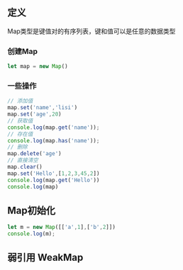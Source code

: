 ## 定义

Map类型是键值对的有序列表，键和值可以是任意的数据类型

### 创建Map

```JavaScript
let map = new Map()
```

### 一些操作

```JavaScript
// 添加值
map.set('name','lisi')
map.set('age',20)
// 获取值
console.log(map.get('name'));
// 存在值
console.log(map.has('name'));
// 删除
map.delete('age')
// 直接清空
map.clear()
map.set('Hello',[1,2,3,45,2])
console.log(map.get('Hello'))
console.log(map)
```

## Map初始化

```JavaScript
let m = new Map([['a',1],['b',2]])
console.log(m);
```

## 弱引用 WeakMap